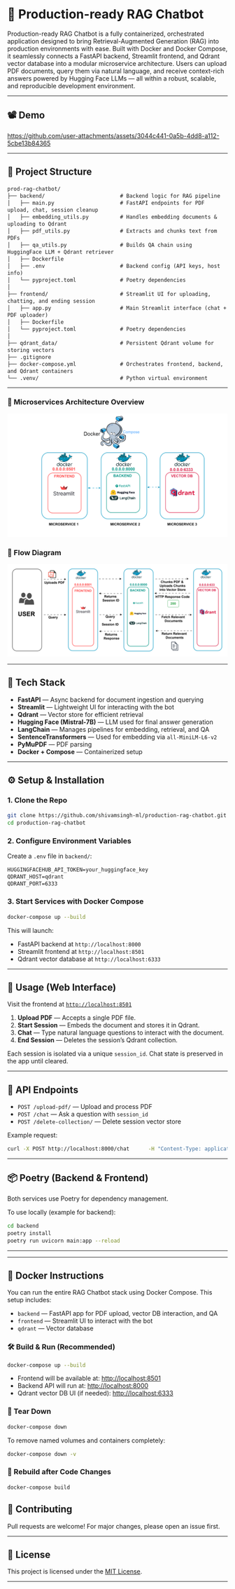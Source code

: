 # 🧠 Production-ready RAG Chatbot

Production-ready RAG Chatbot is a fully containerized, orchestrated application designed to bring Retrieval-Augmented Generation (RAG) into production environments with ease. Built with Docker and Docker Compose, it seamlessly connects a FastAPI backend, Streamlit frontend, and Qdrant vector database into a modular microservice architecture. Users can upload PDF documents, query them via natural language, and receive context-rich answers powered by Hugging Face LLMs — all within a robust, scalable, and reproducible development environment.

---

## 📽 Demo

https://github.com/user-attachments/assets/3044c441-0a5b-4dd8-a112-5cbe13b84365

---

## 📁 Project Structure

```text
prod-rag-chatbot/
├── backend/                        # Backend logic for RAG pipeline
│   ├── main.py                     # FastAPI endpoints for PDF upload, chat, session cleanup
│   ├── embedding_utils.py          # Handles embedding documents & uploading to Qdrant
│   ├── pdf_utils.py                # Extracts and chunks text from PDFs
│   ├── qa_utils.py                 # Builds QA chain using HuggingFace LLM + Qdrant retriever
│   ├── Dockerfile
│   ├── .env                        # Backend config (API keys, host info)
│   └── pyproject.toml              # Poetry dependencies
│
├── frontend/                       # Streamlit UI for uploading, chatting, and ending session
│   ├── app.py                      # Main Streamlit interface (chat + PDF uploader)
│   ├── Dockerfile
│   └── pyproject.toml              # Poetry dependencies
│
├── qdrant_data/                    # Persistent Qdrant volume for storing vectors
├── .gitignore
├── docker-compose.yml              # Orchestrates frontend, backend, and Qdrant containers
└── .venv/                          # Python virtual environment
```

---

### 🧱 Microservices Architecture Overview
![Architecture](assets/Architecture.drawio.svg)

### 🔄 Flow Diagram
![Flow](assets/Flow_Diagram.drawio.svg)

---

## 🧰 Tech Stack

- **FastAPI** — Async backend for document ingestion and querying
- **Streamlit** — Lightweight UI for interacting with the bot
- **Qdrant** — Vector store for efficient retrieval
- **Hugging Face (Mistral-7B)** — LLM used for final answer generation
- **LangChain** — Manages pipelines for embedding, retrieval, and QA
- **SentenceTransformers** — Used for embedding via `all-MiniLM-L6-v2`
- **PyMuPDF** — PDF parsing
- **Docker + Compose** — Containerized setup

---

## ⚙️ Setup & Installation

### 1. Clone the Repo

```bash
git clone https://github.com/shivamsingh-ml/production-rag-chatbot.git
cd production-rag-chatbot
```

### 2. Configure Environment Variables

Create a `.env` file in `backend/`:

```env
HUGGINGFACEHUB_API_TOKEN=your_huggingface_key
QDRANT_HOST=qdrant
QDRANT_PORT=6333
```

### 3. Start Services with Docker Compose

```bash
docker-compose up --build
```

This will launch:
- FastAPI backend at `http://localhost:8000`
- Streamlit frontend at `http://localhost:8501`
- Qdrant vector database at `http://localhost:6333`

---

## 🚀 Usage (Web Interface)

Visit the frontend at [`http://localhost:8501`](http://localhost:8501)

1. **Upload PDF** — Accepts a single PDF file.
2. **Start Session** — Embeds the document and stores it in Qdrant.
3. **Chat** — Type natural language questions to interact with the document.
4. **End Session** — Deletes the session’s Qdrant collection.

Each session is isolated via a unique `session_id`. Chat state is preserved in the app until cleared.

---

## 🧪 API Endpoints

- `POST /upload-pdf/` — Upload and process PDF
- `POST /chat` — Ask a question with `session_id`
- `POST /delete-collection/` — Delete session vector store

Example request:

```bash
curl -X POST http://localhost:8000/chat      -H "Content-Type: application/json"      -d '{"query": "Summarize the document", "session_id": "abc-123"}'
```

---

## 📦 Poetry (Backend & Frontend)

Both services use Poetry for dependency management.

To use locally (example for backend):

```bash
cd backend
poetry install
poetry run uvicorn main:app --reload
```

---


---

## 🐳 Docker Instructions

You can run the entire RAG Chatbot stack using Docker Compose. This setup includes:

- `backend` — FastAPI app for PDF upload, vector DB interaction, and QA
- `frontend` — Streamlit UI to interact with the bot
- `qdrant` — Vector database

### 🛠️ Build & Run (Recommended)

```bash
docker-compose up --build
```

- Frontend will be available at: [http://localhost:8501](http://localhost:8501)
- Backend API will run at: [http://localhost:8000](http://localhost:8000)
- Qdrant vector DB UI (if needed): [http://localhost:6333](http://localhost:6333)

### 🧼 Tear Down

```bash
docker-compose down
```

To remove named volumes and containers completely:

```bash
docker-compose down -v
```

### 🔄 Rebuild after Code Changes

```bash
docker-compose build
```


## 🤝 Contributing

Pull requests are welcome! For major changes, please open an issue first.

---

## 📄 License

This project is licensed under the [MIT License](LICENSE).

---

